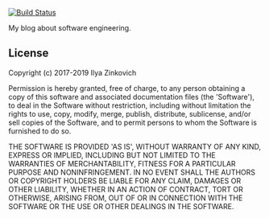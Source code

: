 [![Build Status](https://travis-ci.org/IlyaZinkovich/ilyazinkovich.github.io.svg?branch=master)](https://travis-ci.org/IlyaZinkovich/ilyazinkovich.github.io)

My blog about software engineering.

## License

Copyright (c) 2017-2019 Ilya Zinkovich

Permission is hereby granted, free of charge, to any person obtaining a copy
of this software and associated documentation files (the 'Software'), to deal
in the Software without restriction, including without limitation the rights
to use, copy, modify, merge, publish, distribute, sublicense, and/or sell
copies of the Software, and to permit persons to whom the Software is
furnished to do so.

THE SOFTWARE IS PROVIDED 'AS IS', WITHOUT WARRANTY OF ANY KIND, EXPRESS OR
IMPLIED, INCLUDING BUT NOT LIMITED TO THE WARRANTIES OF MERCHANTABILITY,
FITNESS FOR A PARTICULAR PURPOSE AND NONINFRINGEMENT. IN NO EVENT SHALL THE
AUTHORS OR COPYRIGHT HOLDERS BE LIABLE FOR ANY CLAIM, DAMAGES OR OTHER
LIABILITY, WHETHER IN AN ACTION OF CONTRACT, TORT OR OTHERWISE, ARISING FROM,
OUT OF OR IN CONNECTION WITH THE SOFTWARE OR THE USE OR OTHER DEALINGS IN THE
SOFTWARE.
